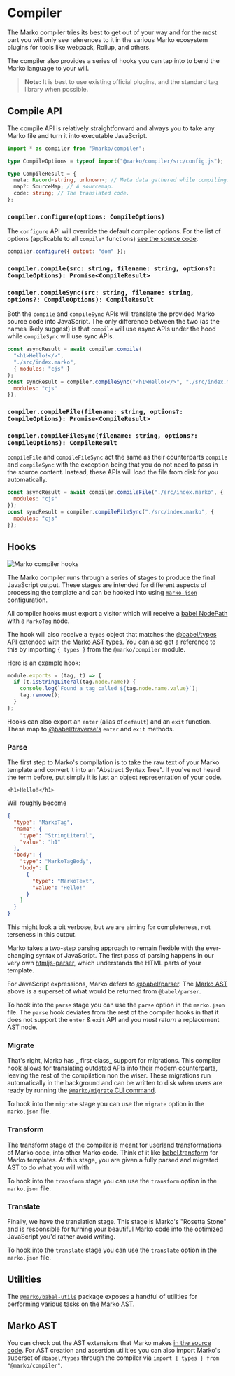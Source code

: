 # Compiler

The Marko compiler tries its best to get out of your way and for the most part you will only see references to it in the various Marko ecosystem plugins for tools like webpack, Rollup, and others.

The compiler also provides a series of hooks you can tap into to bend the Marko language to your will.

> **Note:**
> It is best to use existing official plugins, and the standard tag library when possible.

## Compile API

The compile API is relatively straightforward and always you to take any Marko file and turn it into executable JavaScript.

```ts
import * as compiler from "@marko/compiler";

type CompileOptions = typeof import("@marko/compiler/src/config.js");

type CompileResult = {
  meta: Record<string, unknown>; // Meta data gathered while compiling.
  map?: SourceMap; // A sourcemap.
  code: string; // The translated code.
};
```

### `compiler.configure(options: CompileOptions)`

The `configure` API will override the default compiler options. For the list of options (applicable to all `compile*` functions) [see the source code](https://github.com/marko-js/marko/tree/master/packages/compiler/src/config.js).

```js
compiler.configure({ output: "dom" });
```

### `compiler.compile(src: string, filename: string, options?: CompileOptions): Promise<CompileResult>`

### `compiler.compileSync(src: string, filename: string, options?: CompileOptions): CompileResult`

Both the `compile` and `compileSync` APIs will translate the provided Marko source code into JavaScript.
The only difference between the two (as the names likely suggest) is that `compile` will use async APIs under the hood while `compileSync`
will use sync APIs.

```js
const asyncResult = await compiler.compile(
  "<h1>Hello!</>",
  "./src/index.marko",
  { modules: "cjs" }
);
const syncResult = compiler.compileSync("<h1>Hello!</>", "./src/index.marko", {
  modules: "cjs"
});
```

### `compiler.compileFile(filename: string, options?: CompileOptions): Promise<CompileResult>`

### `compiler.compileFileSync(filename: string, options?: CompileOptions): CompileResult`

`compileFile` and `compileFileSync` act the same as their counterparts `compile` and `compileSync` with the exception being that you do not
need to pass in the source content. Instead, these APIs will load the file from disk for you automatically.

```js
const asyncResult = await compiler.compileFile("./src/index.marko", {
  modules: "cjs"
});
const syncResult = compiler.compileFileSync("./src/index.marko", {
  modules: "cjs"
});
```

## Hooks

![Marko compiler hooks](./compiler-hooks.png)

The Marko compiler runs through a series of stages to produce the final JavaScript output.
These stages are intended for different aspects of processing the template and can be hooked into using [`marko.json`](./marko-json.md) configuration.

All compiler hooks must export a visitor which will receive a [babel NodePath](https://github.com/jamiebuilds/babel-handbook/blob/master/translations/en/plugin-handbook.md#paths) with a `MarkoTag` node.

The hook will also receive a `types` object that matches the [@babel/types](https://babeljs.io/docs/en/babel-types) API extended with the [Marko AST types](#marko-ast). You can also get a reference to this by importing `{ types }` from the `@marko/compiler` module.

Here is an example hook:

```js
module.exports = (tag, t) => {
  if (t.isStringLiteral(tag.node.name)) {
    console.log(`Found a tag called ${tag.node.name.value}`);
    tag.remove();
  }
};
```

Hooks can also export an `enter` (alias of `default`) and an `exit` function. These map to [@babel/traverse's](https://github.com/jamiebuilds/babel-handbook/blob/master/translations/en/plugin-handbook.md#babel-traverse) `enter` and `exit` methods.

### Parse

The first step to Marko's compilation is to take the raw text of your Marko template and convert it into an "Abstract Syntax Tree".
If you've not heard the term before, put simply it is just an object representation of your code.

```marko
<h1>Hello!</h1>
```

Will roughly become

```json
{
  "type": "MarkoTag",
  "name": {
    "type": "StringLiteral",
    "value": "h1"
  },
  "body": {
    "type": "MarkoTagBody",
    "body": [
      {
        "type": "MarkoText",
        "value": "Hello!"
      }
    ]
  }
}
```

This might look a bit verbose, but we are aiming for completeness, not terseness in this output.

Marko takes a two-step parsing approach to remain flexible with the ever-changing syntax of JavaScript.
The first pass of parsing happens in our very own [htmljs-parser](https://github.com/marko-js/htmljs-parser), which understands the HTML parts of your template.

For JavaScript expressions, Marko defers to [@babel/parser](https://babeljs.io/docs/en/babel-parser). The [Marko AST](#marko-ast) above is a superset of what would be returned from `@babel/parser`.

To hook into the `parse` stage you can use the `parse` option in the `marko.json` file.
The `parse` hook deviates from the rest of the compiler hooks in that it does not support the `enter` & `exit` API and you _must return_ a replacement AST node.

### Migrate

That's right, Marko has _ first-class_ support for migrations. This compiler hook allows for translating outdated APIs into their modern counterparts, leaving the rest of the compilation non the wiser.
These migrations run automatically in the background and can be written to disk when users are ready by running the [`@marko/migrate` CLI command](https://github.com/marko-js/cli/blob/master/packages/migrate/README.md).

To hook into the `migrate` stage you can use the `migrate` option in the `marko.json` file.

### Transform

The transform stage of the compiler is meant for userland transformations of Marko code, into other Marko code. Think of it like [babel.transform](https://babeljs.io/docs/en/babel-core#transform) for Marko templates.
At this stage, you are given a fully parsed and migrated AST to do what you will with.

To hook into the `transform` stage you can use the `transform` option in the `marko.json` file.

### Translate

Finally, we have the translation stage. This stage is Marko's "Rosetta Stone" and is responsible for turning your beautiful Marko code into the optimized JavaScript you'd rather avoid writing.

To hook into the `translate` stage you can use the `translate` option in the `marko.json` file.

## Utilities

The [`@marko/babel-utils`](https://github.com/marko-js/marko/tree/master/packages/babel-utils/index.d.ts) package exposes a handful of utilities for performing various tasks on the [Marko AST](#marko-ast).

## Marko AST

You can check out the AST extensions that Marko makes [in the source code](https://github.com/marko-js/marko/tree/master/packages/compiler/src/babel-types/types/definitions.js).
For AST creation and assertion utilities you can also import Marko's superset of `@babel/types` through the compiler via `import { types } from "@marko/compiler"`.
